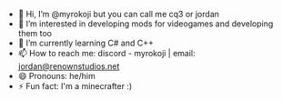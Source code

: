 - 👋 Hi, I’m @myrokoji but you can call me cq3 or jordan
- 👀 I’m interested in developing mods for videogames and developing them too
- 🌱 I’m currently learning C# and C++
- 📫 How to reach me: discord - myrokoji | email: jordan@renownstudios.net
- 😄 Pronouns: he/him
- ⚡ Fun fact: I'm a minecrafter :)

